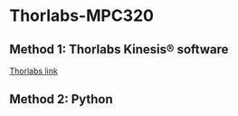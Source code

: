 # Thorlabs-MPC320

## Method 1: Thorlabs Kinesis® software
[Thorlabs link](https://www.thorlabs.com/newgrouppage9.cfm?objectgroup_id=12896&pn=MPC320)

## Method 2: Python
